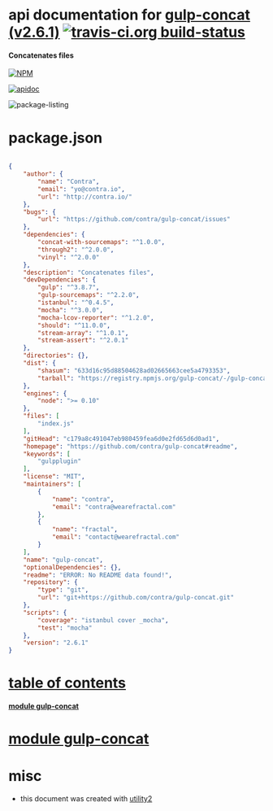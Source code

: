 # api documentation for  [gulp-concat (v2.6.1)](https://github.com/contra/gulp-concat#readme)  [![travis-ci.org build-status](https://api.travis-ci.org/npmdoc/node-npmdoc-gulp-concat.svg)](https://travis-ci.org/npmdoc/node-npmdoc-gulp-concat)
#### Concatenates files

[![NPM](https://nodei.co/npm/gulp-concat.png?downloads=true)](https://www.npmjs.com/package/gulp-concat)

[![apidoc](https://npmdoc.github.io/node-npmdoc-gulp-concat/build/screen-capture.buildNpmdoc.browser._2Fhome_2Ftravis_2Fbuild_2Fnpmdoc_2Fnode-npmdoc-gulp-concat_2Ftmp_2Fbuild_2Fapidoc.html.png)](https://npmdoc.github.io/node-npmdoc-gulp-concat/build..beta..travis-ci.org/apidoc.html)

![package-listing](https://npmdoc.github.io/node-npmdoc-gulp-concat/build/screen-capture.npmPackageListing.svg)



# package.json

```json

{
    "author": {
        "name": "Contra",
        "email": "yo@contra.io",
        "url": "http://contra.io/"
    },
    "bugs": {
        "url": "https://github.com/contra/gulp-concat/issues"
    },
    "dependencies": {
        "concat-with-sourcemaps": "^1.0.0",
        "through2": "^2.0.0",
        "vinyl": "^2.0.0"
    },
    "description": "Concatenates files",
    "devDependencies": {
        "gulp": "^3.8.7",
        "gulp-sourcemaps": "^2.2.0",
        "istanbul": "^0.4.5",
        "mocha": "^3.0.0",
        "mocha-lcov-reporter": "^1.2.0",
        "should": "^11.0.0",
        "stream-array": "^1.0.1",
        "stream-assert": "^2.0.1"
    },
    "directories": {},
    "dist": {
        "shasum": "633d16c95d88504628ad02665663cee5a4793353",
        "tarball": "https://registry.npmjs.org/gulp-concat/-/gulp-concat-2.6.1.tgz"
    },
    "engines": {
        "node": ">= 0.10"
    },
    "files": [
        "index.js"
    ],
    "gitHead": "c179a8c491047eb980459fea6d0e2fd65d6d0ad1",
    "homepage": "https://github.com/contra/gulp-concat#readme",
    "keywords": [
        "gulpplugin"
    ],
    "license": "MIT",
    "maintainers": [
        {
            "name": "contra",
            "email": "contra@wearefractal.com"
        },
        {
            "name": "fractal",
            "email": "contact@wearefractal.com"
        }
    ],
    "name": "gulp-concat",
    "optionalDependencies": {},
    "readme": "ERROR: No README data found!",
    "repository": {
        "type": "git",
        "url": "git+https://github.com/contra/gulp-concat.git"
    },
    "scripts": {
        "coverage": "istanbul cover _mocha",
        "test": "mocha"
    },
    "version": "2.6.1"
}
```



# <a name="apidoc.tableOfContents"></a>[table of contents](#apidoc.tableOfContents)

#### [module gulp-concat](#apidoc.module.gulp-concat)



# <a name="apidoc.module.gulp-concat"></a>[module gulp-concat](#apidoc.module.gulp-concat)



# misc
- this document was created with [utility2](https://github.com/kaizhu256/node-utility2)
